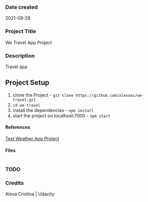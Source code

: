 ### Date created

2021-09-28

### Project Title

We Travel App Project

### Description

Travel app

## Project Setup

1. clone the Project - `git clone https://github.com/alexaac/we-travel.git`
2. `cd we-travel`
3. install the dependencies - `npm install`
4. start the project on localhost:7000 - `npm start`

#### References

[Test Weather App Project](https://github.com/alexaac/test-weather.git)

#### Files

```bash

```

### TODO

### Credits

Alexa Cristina | Udacity
